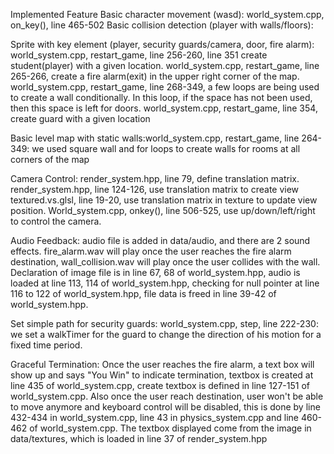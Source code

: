 Implemented Feature
Basic character movement (wasd): world_system.cpp, on_key(), line 465-502
Basic collision detection (player with walls/floors):

Sprite with key element (player, security guards/camera, door, fire alarm):
world_system.cpp, restart_game, line 256-260, line 351 create student(player) with a given location.
world_system.cpp, restart_game, line 265-266, create a fire alarm(exit) in the upper right corner of the map. 
world_system.cpp, restart_game, line 268-349, a few loops are being used to create a wall conditionally. In this loop, if the space has not been used, then this space is left for doors. 
world_system.cpp, restart_game, line 354, create guard with a given location 

Basic level map with static walls:world_system.cpp, restart_game, line 264-349: we used square wall and for loops to create walls for rooms at all corners of the map

Camera Control: render_system.hpp, line 79, define translation matrix. 
	               render_system.hpp, line 124-126, use translation matrix to create view
    textured.vs.glsl, line 19-20, use translation matrix in texture to update   view position.
    World_system.cpp, onkey(), line 506-525, use up/down/left/right to control the camera.


	
Audio Feedback: audio file is added in data/audio, and there are 2 sound effects. fire_alarm.wav will play once the user reaches the fire alarm destination, wall_collision.wav will play once the user collides with the wall. Declaration of image file is in line 67, 68 of world_system.hpp, audio is loaded at line 113, 114 of world_system.hpp, checking for null pointer at line 116 to 122 of world_system.hpp, file data is freed in line 39-42 of world_system.hpp.

Set simple path for security guards: world_system.cpp, step, line 222-230: we set a walkTimer for the guard to change the direction of his motion for a fixed time period.

Graceful Termination: Once the user reaches the fire alarm, a text box will show up and says "You Win" to indicate termination, textbox is created at line 435 of world_system.cpp, create textbox is defined in line 127-151 of world_system.cpp. Also once the user reach destination, user won't be able to move anymore and keyboard control will be disabled, this is done by line 432-434 in world_system.cpp, line 43 in physics_system.cpp and line 460-462 of world_system.cpp. The textbox displayed come from the image in data/textures, which is loaded in line 37 of render_system.hpp


